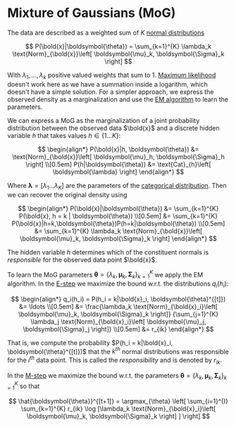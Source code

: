 # Mixture of Gaussians (MoG)

The data are described as a weighted sum of $K$ [normal
distributions](202210101307)

$$
P(\bold{x}|\boldsymbol{\theta}) = \sum_{k=1}^{K} \lambda_k
\text{Norm}_{\bold{x}}\left[ \boldsymbol{\mu}_k, \boldsymbol{\Sigma}_k \right]
$$

With $\lambda_1, \ldots, \lambda_k$ positive valued weights that sum to 1.
[Maximum likelihood](202210101331) doesn't work here as we have a summation
inside a logarithm, which doesn't have a simple solution. For a simpler
approach, we express the observed density as a marginalization and use the [EM
algorithm](202210250932) to learn the parameters.

We can express a MoG as the marginalization of a joint probability distribution
between the observed data $\bold{x}$ and a discrete hidden variable $h$ that
takes values $h \in \left\{ 1 \ldots K \right\}$:

$$
\begin{align*}
P(\bold{x}|h, \boldsymbol{\theta}) &= \text{Norm}_{\bold{x}}\left[ \boldsymbol{\mu}_h, \boldsymbol{\Sigma}_h \right] \\[0.5em]
P(h|\boldsymbol{\theta}) &= \text{Cat}_{h}\left[ \boldsymbol{\lambda} \right]
\end{align*}
$$

Where $\boldsymbol{\lambda} = [\lambda_1 \ldots \lambda_K]$ are the parameters
of the [categorical distribution](202210091049). Then we can recover the
original density using

$$
\begin{align*}
P(\bold{x}|\boldsymbol{\theta}) &= \sum_{k=1}^{K} P(\bold{x}, h = k | \boldsymbol{\theta}) \\[0.5em]
&= \sum_{k=1}^{K} P(\bold{x}|h=k,\boldsymbol{\theta})P(h=k|\boldsymbol{\theta}) \\[0.5em]
&= \sum_{k=1}^{K} \lambda_k \text{Norm}_{\bold{x}}\left[ \boldsymbol{\mu}_k, \boldsymbol{\Sigma}_k \right]
\end{align*}
$$

The hidden variable $h$ determines which of the constituent normals is
*responsible* for the observed data point $\bold{x}$.

To learn the MoG parameters $\boldsymbol{\theta}
= \left\{ \lambda_k, \boldsymbol{\mu}_k, \boldsymbol{\Sigma}_k \right\}_{k=1}^K$
we apply the EM algorithm. In the [E-step](202210250945) we maximize the bound
w.r.t. the distributions $q_i(h_i)$:

$$
\begin{align*}
q_i(h_i) = P(h_i = k|\bold{x}_i, \boldsymbol{\theta}^{[t]}) &= \ldots \\[0.5em]
&= \frac{\lambda_k \text{Norm}_{\bold{x}_i}\left[ \boldsymbol{\mu}_k, \boldsymbol{\Sigma}_k \right]}
{\sum_{j=1}^{K} \lambda_j \text{Norm}_{\bold{x}_i}\left[ \boldsymbol{\mu}_j, \boldsymbol{\Sigma}_j \right]} \\[0.5em]
&= r_{ik}
\end{align*}
$$

That is, we compute the probability $P(h_i = k|\bold{x}_i,
\boldsymbol{\theta}^{[t]})$ that the $k^{th}$ normal distributions was
responsible for the  $i^{th}$ data point. This is called the *responsibility*
and is denoted by $r_{ik}$.

In the [M-step](202210250946) we maximize the bound w.r.t. the parameters
$\boldsymbol{\theta}
= \left\{ \lambda_k, \boldsymbol{\mu}_k, \boldsymbol{\Sigma}_k \right\}_{k=1}^K$
so that

$$
\hat{\boldsymbol{\theta}}^{[t+1]} = 
\argmax_{\theta} \left[ 
\sum_{i=1}^{I} \sum_{k=1}^{K} r_{ik} \log [\lambda_k 
\text{Norm}_{\bold{x}_i}\left[ \boldsymbol{\mu}_k, \boldsymbol{\Sigma}_k \right]
]
\right]
$$

